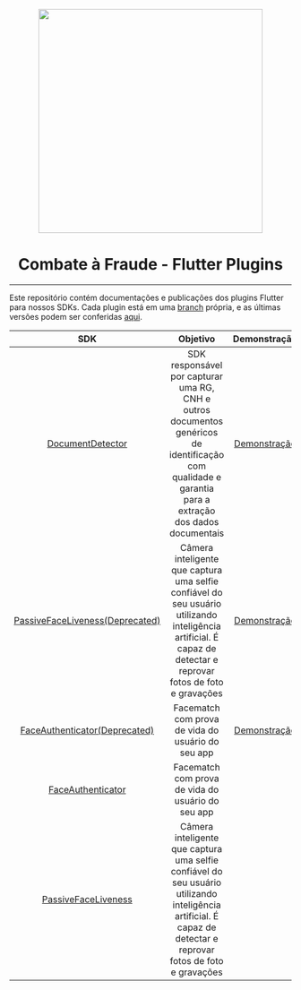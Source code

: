 <div align="center">
  
  [<img width="400px" src="/resources/combateafraude_logo.png?raw=true">](https://combateafraude.com)

  # Combate à Fraude - Flutter Plugins
</div>

<hr>

Este repositório contém documentações e publicações dos plugins Flutter para nossos SDKs. Cada plugin está em uma [branch](https://github.com/combateafraude/Flutter/branches) própria, e as últimas versões podem ser conferidas [aqui](https://docs.combateafraude.com/docs/mobile/flutter/release-notes/).

| SDK | Objetivo | Demonstração |
| :--: | :--: | :--: |
| [DocumentDetector](https://github.com/combateafraude/Flutter/tree/document-detector) | SDK responsável por capturar uma RG, CNH e outros documentos genéricos de identificação com qualidade e garantia para a extração dos dados documentais | [Demonstração](https://youtu.be/QZrxPC65aPk) |
| [PassiveFaceLiveness(Deprecated)](https://github.com/combateafraude/Flutter/tree/passive-face-liveness) | Câmera inteligente que captura uma selfie confiável do seu usuário utilizando inteligência artificial. É capaz de detectar e reprovar fotos de foto e gravações | [Demonstração](https://youtu.be/HrEt-DVkCJE) |
| [FaceAuthenticator(Deprecated)](https://github.com/combateafraude/Flutter/tree/face-authenticator) | Facematch com prova de vida do usuário do seu app | [Demonstração](https://youtu.be/tuA_oUcFLYg) |
| [FaceAuthenticator](https://github.com/combateafraude/Flutter/tree/face-authenticator) | Facematch com prova de vida do usuário do seu app ||
| [PassiveFaceLiveness](https://github.com/combateafraude/Flutter/tree/passive-face-liveness) | Câmera inteligente que captura uma selfie confiável do seu usuário utilizando inteligência artificial. É capaz de detectar e reprovar fotos de foto e gravações ||
